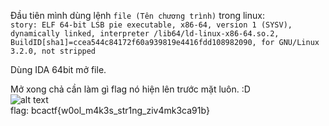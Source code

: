Đầu tiên mình dùng lệnh ```file (Tên chương trình)``` trong linux:<br/>
```story: ELF 64-bit LSB pie executable, x86-64, version 1 (SYSV), dynamically linked, interpreter /lib64/ld-linux-x86-64.so.2, BuildID[sha1]=ccea544c84172f60a939819e4416fdd108982090, for GNU/Linux 3.2.0, not stripped```

Dùng IDA 64bit mở file.

Mở xong chả cần làm gì flag nó hiện lên trước mặt luôn. :D <br/>
![alt text](https://i.imgur.com/7enw5lf.png)
<br/>
flag: bcactf{w0ol_m4k3s_str1ng_ziv4mk3ca91b}
